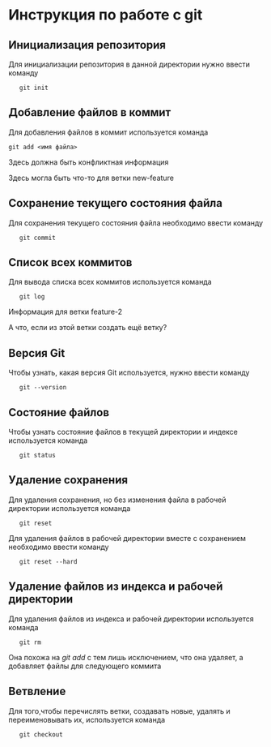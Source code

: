 # Инструкция по работе с git

## Инициализация репозитория

Для инициализации репозитория в данной директории нужно ввести команду

```
   git init
```

## Добавление файлов в коммит

Для добавления файлов в коммит используется команда

```
git add <имя файла>
```
Здесь должна быть конфликтная информация

Здесь могла быть что-то для ветки new-feature

## Сохранение текущего состояния файла

Для сохранения текущего состояния файла необходимо ввести команду
```
   git commit
```
## Список всех коммитов

Для вывода списка всех коммитов используется команда
```
   git log
```
Информация для ветки feature-2

А что, если из этой ветки создать ещё ветку?

## Версия Git

Чтобы узнать, какая версия Git используется, нужно ввести команду 
```
   git --version
```

## Состояние файлов 

Чтобы узнать состояние файлов в текущей директории и индексе используется команда
```
   git status
```

## Удаление сохранения

Для удаления сохранения, но без изменения файла в рабочей директории используется команда
```
   git reset
```

Для удаления файлов в рабочей директории вместе с сохранением необходимо ввести команду

```
   git reset --hard
```

## Удаление файлов из индекса и рабочей директории

Для удаления файлов из индекса и рабочей директории используется команда

```
   git rm
```

Она похожа на *git add* с тем лишь исключением, что она удаляет, а добавляет файлы для следующего коммита

## Ветвление

Для того,чтобы перечислять ветки, создавать новые, удалять и переименовывать их, используется команда

```
   git checkout
```







